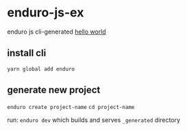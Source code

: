 # enduro-js-ex
enduro js cli-generated [hello world](https://www.endurojs.com/docs/hello-world)

## install cli
`yarn global add enduro`

## generate new project
`enduro create project-name`
`cd project-name`

run:
`enduro dev` which builds and serves `_generated` directory
